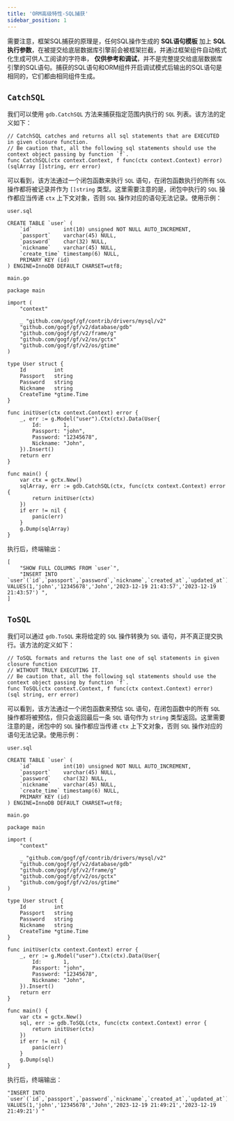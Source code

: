 ```yaml
---
title: 'ORM高级特性-SQL捕获'
sidebar_position: 1
---
```


需要注意，框架SQL捕获的原理是，任何SQL操作生成的 **SQL语句模板** 加上 **SQL执行参数**，在被提交给底层数据库引擎前会被框架拦截，并通过框架组件自动格式化生成可供人工阅读的字符串， **仅供参考和调试**，并不是完整提交给底层数据库引擎的SQL语句。捕获的SQL语句和ORM组件开启调试模式后输出的SQL语句是相同的，它们都由相同组件生成。

## `CatchSQL`

我们可以使用 `gdb.CatchSQL` 方法来捕获指定范围内执行的 `SQL` 列表。该方法的定义如下：

```
// CatchSQL catches and returns all sql statements that are EXECUTED in given closure function.
// Be caution that, all the following sql statements should use the context object passing by function `f`.
func CatchSQL(ctx context.Context, f func(ctx context.Context) error) (sqlArray []string, err error)
```

可以看到，该方法通过一个闭包函数来执行 `SQL` 语句，在闭包函数执行的所有 `SQL` 操作都将被记录并作为 `[]string` 类型。这里需要注意的是，闭包中执行的 `SQL` 操作都应当传递 `ctx` 上下文对象，否则 `SQL` 操作对应的语句无法记录。使用示例：

`user.sql`

```
CREATE TABLE `user` (
    `id`          int(10) unsigned NOT NULL AUTO_INCREMENT,
    `passport`    varchar(45) NULL,
    `password`    char(32) NULL,
    `nickname`    varchar(45) NULL,
    `create_time` timestamp(6) NULL,
    PRIMARY KEY (id)
) ENGINE=InnoDB DEFAULT CHARSET=utf8;
```

`main.go`

```
package main

import (
	"context"

	_ "github.com/gogf/gf/contrib/drivers/mysql/v2"
	"github.com/gogf/gf/v2/database/gdb"
	"github.com/gogf/gf/v2/frame/g"
	"github.com/gogf/gf/v2/os/gctx"
	"github.com/gogf/gf/v2/os/gtime"
)

type User struct {
	Id         int
	Passport   string
	Password   string
	Nickname   string
	CreateTime *gtime.Time
}

func initUser(ctx context.Context) error {
	_, err := g.Model("user").Ctx(ctx).Data(User{
		Id:       1,
		Passport: "john",
		Password: "12345678",
		Nickname: "John",
	}).Insert()
	return err
}

func main() {
	var ctx = gctx.New()
	sqlArray, err := gdb.CatchSQL(ctx, func(ctx context.Context) error {
		return initUser(ctx)
	})
	if err != nil {
		panic(err)
	}
	g.Dump(sqlArray)
}
```

执行后，终端输出：

```
[
    "SHOW FULL COLUMNS FROM `user`",
    "INSERT INTO `user`(`id`,`passport`,`password`,`nickname`,`created_at`,`updated_at`) VALUES(1,'john','12345678','John','2023-12-19 21:43:57','2023-12-19 21:43:57') ",
]
```

## `ToSQL`

我们可以通过 `gdb.ToSQL` 来将给定的 `SQL` 操作转换为 `SQL` 语句，并不真正提交执行。该方法的定义如下：

```
// ToSQL formats and returns the last one of sql statements in given closure function
// WITHOUT TRULY EXECUTING IT.
// Be caution that, all the following sql statements should use the context object passing by function `f`.
func ToSQL(ctx context.Context, f func(ctx context.Context) error) (sql string, err error)
```

可以看到，该方法通过一个闭包函数来预估 `SQL` 语句，在闭包函数中的所有 `SQL` 操作都将被预估，但只会返回最后一条 `SQL` 语句作为 `string` 类型返回。这里需要注意的是，闭包中的 `SQL` 操作都应当传递 `ctx` 上下文对象，否则 `SQL` 操作对应的语句无法记录。使用示例：

`user.sql`

```
CREATE TABLE `user` (
    `id`          int(10) unsigned NOT NULL AUTO_INCREMENT,
    `passport`    varchar(45) NULL,
    `password`    char(32) NULL,
    `nickname`    varchar(45) NULL,
    `create_time` timestamp(6) NULL,
    PRIMARY KEY (id)
) ENGINE=InnoDB DEFAULT CHARSET=utf8;
```

`main.go`

```
package main

import (
	"context"

	_ "github.com/gogf/gf/contrib/drivers/mysql/v2"
	"github.com/gogf/gf/v2/database/gdb"
	"github.com/gogf/gf/v2/frame/g"
	"github.com/gogf/gf/v2/os/gctx"
	"github.com/gogf/gf/v2/os/gtime"
)

type User struct {
	Id         int
	Passport   string
	Password   string
	Nickname   string
	CreateTime *gtime.Time
}

func initUser(ctx context.Context) error {
	_, err := g.Model("user").Ctx(ctx).Data(User{
		Id:       1,
		Passport: "john",
		Password: "12345678",
		Nickname: "John",
	}).Insert()
	return err
}

func main() {
	var ctx = gctx.New()
	sql, err := gdb.ToSQL(ctx, func(ctx context.Context) error {
		return initUser(ctx)
	})
	if err != nil {
		panic(err)
	}
	g.Dump(sql)
}
```

执行后，终端输出：

```
"INSERT INTO `user`(`id`,`passport`,`password`,`nickname`,`created_at`,`updated_at`) VALUES(1,'john','12345678','John','2023-12-19 21:49:21','2023-12-19 21:49:21') "
```